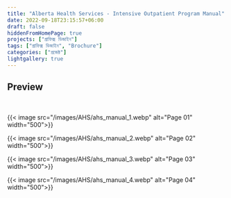 ```yaml
---
title: "Alberta Health Services - Intensive Outpatient Program Manual"
date: 2022-09-18T23:15:57+06:00
draft: false
hiddenFromHomePage: true
projects: ["গ্রাফিক্স ডিজাইন"]
tags: ["গ্রাফিক্স ডিজাইন", "Brochure"]
categories: ["প্রজেক্ট"]
lightgallery: true
---
```


## Preview

<br>

{{< image src="/images/AHS/ahs_manual_1.webp" alt="Page 01" width="500">}}

{{< image src="/images/AHS/ahs_manual_2.webp" alt="Page 02" width="500">}}

{{< image src="/images/AHS/ahs_manual_3.webp" alt="Page 03" width="500">}}

{{< image src="/images/AHS/ahs_manual_4.webp" alt="Page 04" width="500">}}